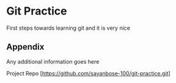 
# Git Practice

First steps towards learning git and it is very nice


## Appendix

Any additional information goes here

Project Repo [https://github.com/sayanbose-100/git-practice.git]
